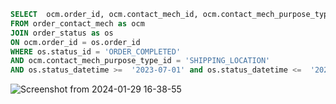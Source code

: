```sql
SELECT  ocm.order_id, ocm.contact_mech_id, ocm.contact_mech_purpose_type_id
FROM order_contact_mech as ocm
JOIN order_status as os
ON ocm.order_id = os.order_id 
WHERE os.status_id = 'ORDER_COMPLETED'
AND ocm.contact_mech_purpose_type_id = 'SHIPPING_LOCATION'
AND os.status_datetime >=  '2023-07-01' and os.status_datetime <=  '2023-07-31';

```
![Screenshot from 2024-01-29 16-38-55](https://github.com/Khushboop14/Training_assignment/assets/126051670/1680ff3a-1c52-4439-8efe-243b0e868518)

